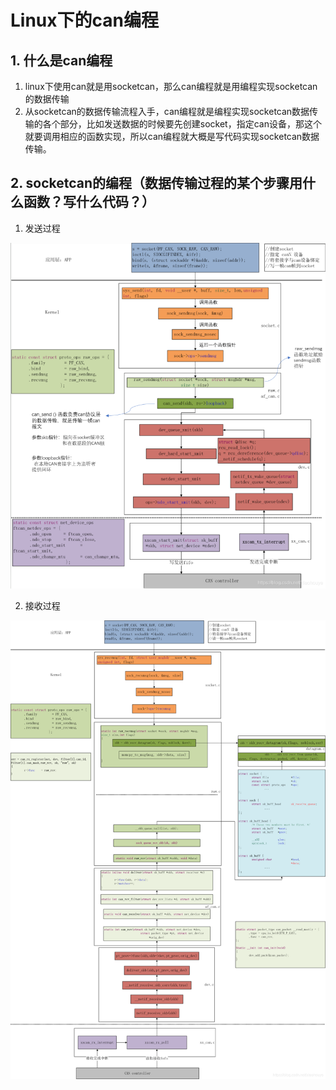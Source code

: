 # Linux下的can编程

## 1. 什么是can编程

1. linux下使用can就是用socketcan，那么can编程就是用编程实现socketcan的数据传输
2. 从socketcan的数据传输流程入手，can编程就是编程实现socketcan数据传输的各个部分，比如发送数据的时候要先创建socket，指定can设备，那这个就要调用相应的函数实现，所以can编程就大概是写代码实现socketcan数据传输。

## 2. socketcan的编程（数据传输过程的某个步骤用什么函数？写什么代码？）

1. 发送过程

![image-20220120010755635](../pictures/image-20220120010755635.png)

2. 接收过程

![image](../pictures/2.png)